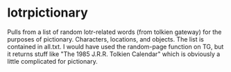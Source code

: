 # lotrpictionary

Pulls from a list of random lotr-related words (from tolkien gateway) for the purposes of pictionary. Characters, locations, and objects. The list is contained in all.txt. I would have used the random-page function on TG, but it returns stuff like "The 1985 J.R.R. Tolkien Calendar" which is obviously a little complicated for pictionary. 
